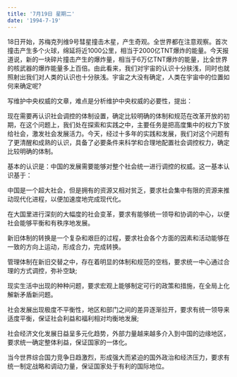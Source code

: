 ```yaml
---
title: '7月19日 星期二'
date: '1994-7-19'
---
```


18日开始，苏梅克列维9号彗星撞击木星，产生奇观。全世界都在注意观察。首次撞击产生多个火球，绵延将近1000公里，相当于2000亿TNT爆炸的能量。今天报道说，新的一块碎片撞击产生的爆炸量，相当于6万亿TNT爆炸的能量，比全世界的核武器的爆炸能量多上百倍。由此看来，我们对宇宙的认识十分肤浅，同时也就照射出我们对人类的认识也十分肤浅。宇宙之大没有确定，人类在宇宙中的位置如何来确定呢?

写维护中央权威的文章，难点是分析维护中央权威的必要性，提出：

现在需要再认识社会调控的体制设置，确定比较明确的体制和规范在改革开放的初期，在这个问题上，我们处在探索和实践之中，主要任务是把高度集中的权力下放给社会，激发社会发展活力。今天，经过十多年的实践和发展，我们对这个问题有了更清醒和成熟的认识，具备了必要条件来科学和合理地配置社会调控权力，确定比较明确的体制。

基本的认识是：中国的发展需要能够对整个社会统一进行调控的权威。这一基本认识基于：

中国是一个超大社会，但是拥有的资源又相对贫乏，要求社会集中有限的资源来推动现代化进程，以便加速度地完成现代化。

在大国里进行深刻的大幅度的社会变革，要求有能够统一领导和协调的中心，以便社会能够平衡和有秩序地发展。

新旧体制的转换是一个复杂和艰巨的过程，要求社会各个方面的因素和活动能够在一致的方向上运动，形成合力，完成转换。

管理体制在新旧交替之中，存在着明显的体制和规范的空档，要求统一中心通过合理的方式调控，弥补空缺;

现实生活中出现的种种问题，要求宏观上能够制定可行的政策和措施，在全局上化解新矛盾新问题。

社会发展出现极度不平衡性，地区和部门之间的差异逐渐拉开，要求有统一领导来适度平衡，保证社会利益和福利相对均衡地发展;

社会经济文化发展日益呈多元化趋势，外部力量越来越多介入到中国的边缘地区，要求统一确定整体利益，保证国家的一体化。

当今世界综合国力竞争日趋激烈，形成强大而紧迫的国外政治和经济压力，要求有统一制定战略和调动力量，保证国家处于有利的国际地位。

